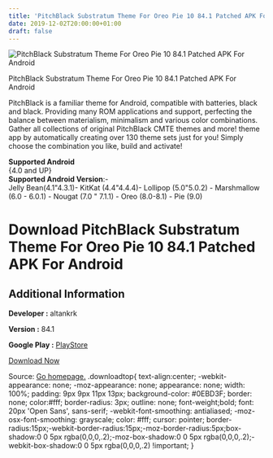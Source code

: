 ```yaml
---
title: 'PitchBlack Substratum Theme For Oreo Pie 10 84.1 Patched APK For Android'
date: 2019-12-02T20:00:00+01:00
draft: false
---
```


![PitchBlack Substratum Theme For Oreo Pie 10 84.1 Patched APK For Android](https://i0.wp.com/apkhome.net/wp-content/uploads/2019/12/PitchBlack-Substratum-Theme-For-Oreo-Pie-10-84.1-Patched.png "PitchBlack Substratum Theme For Oreo Pie 10 84.1 Patched APK For Android")

  

PitchBlack Substratum Theme For Oreo Pie 10 84.1 Patched APK For Android

PitchBlack is a familiar theme for Android, compatible with batteries, black and black. Providing many ROM applications and support, perfecting the balance between materialism, minimalism and various color combinations. Gather all collections of original PitchBlack CMTE themes and more! theme app by automatically creating over 130 theme sets just for you! Simply choose the combination you like, build and activate!

**Supported Android**  
{4.0 and UP}  
**Supported Android Version**:-  
Jelly Bean(4.1"4.3.1)- KitKat (4.4"4.4.4)- Lollipop (5.0"5.0.2) - Marshmallow (6.0 - 6.0.1) - Nougat (7.0 " 7.1.1) - Oreo (8.0-8.1) - Pie (9.0)

Download PitchBlack Substratum Theme For Oreo Pie 10 84.1 Patched APK For Android
=================================================================================

Additional Information
----------------------

**Developer :** altankrk

**Version :** 84.1

**Google Play :** [PlayStore](https://play.google.com/store/apps/details?id=pitchblack.origins.westcrip)

  

[Download Now](https://store4app.co/post/pitchblack-substratum-theme-for-oreo-pie-10-84-1-patched-apk-for-android_1575309367)

  
Source: [Go homepage.](https://store4app.co/post/pitchblack-substratum-theme-for-oreo-pie-10-84-1-patched-apk-for-android_1575309367) .downloadtop{ text-align:center; -webkit-appearance: none; -moz-appearance: none; appearance: none; width: 100%; padding: 9px 9px 11px 13px; background-color: #0EBD3F; border: none; color:#fff; border-radius: 3px; outline: none; font-weight;bold; font: 20px 'Open Sans', sans-serif; -webkit-font-smoothing: antialiased; -moz-osx-font-smoothing: grayscale; color: #fff; cursor: pointer; border-radius:15px;-webkit-border-radius:15px;-moz-border-radius:5px;box-shadow:0 0 5px rgba(0,0,0,.2);-moz-box-shadow:0 0 5px rgba(0,0,0,.2);-webkit-box-shadow:0 0 5px rgba(0,0,0,.2) !important; }